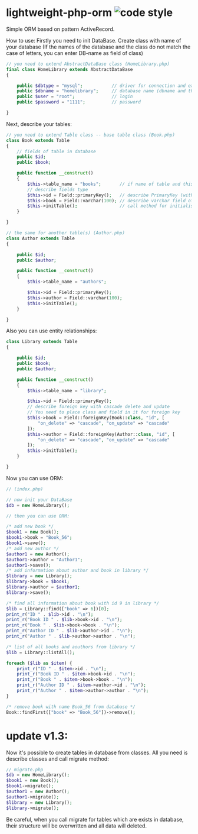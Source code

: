 # lightweight-php-orm ![code style](https://img.shields.io/badge/StyleCI-passed-green.svg)

Simple ORM based on pattern ActiveRecord.

How to use:
Firstly you need to init DataBase. Create class with name of your database (If the names of the database and the class do not match the case of letters, you can enter DB-name as field of class)

```php
// you need to extend AbstractDataBase class (HomeLibrary.php)
final class HomeLibrary extends AbstractDataBase
{

    public $dbtype = "mysql";           // driver for connection and executing queries
    public $dbname = "homelibrary";     // database name (dbname and this class are not equal by case of letters)
    public $user = "root";              // login
    public $password = "1111";          // password

}
```
Next, describe your tables:
```php
// you need to extend Table class -- base table class (Book.php)
class Book extends Table
{
    // fields of table in database
    public $id;
    public $book;

    public function __construct()
    {
        $this->table_name = "books";       // if name of table and this class are not equal, place name of table in this field
        // describe fields type
        $this->id = Field::primaryKey();   // describe PrimaryKey (with auto_increment)
        $this->book = Field::varchar(100); // describe varchar field of 100 symbools 
        $this->initTable();                // call method for initialisation table
    }

}

// the same for another table(s) (Author.php)
class Author extends Table
{

    public $id;
    public $author;

    public function __construct()
    {
        $this->table_name = "authors";

        $this->id = Field::primaryKey();
        $this->author = Field::varchar(100);
        $this->initTable();
    }

}
```
Also you can use entity relationships:
```php
class Library extends Table
{

    public $id;
    public $book;
    public $author;

    public function __construct()
    {
        $this->table_name = "library";

        $this->id = Field::primaryKey();
        // describe foreign key with cascade delete and update
        // You need to place class and field in it for foreign key
        $this->book = Field::foreignKey(Book::class, "id", [
            "on_delete" => "cascade", "on_update" => "cascade"
        ]);
        $this->author = Field::foreignKey(Author::class, "id", [
            "on_delete" => "cascade", "on_update" => "cascade"
        ]);
        $this->initTable();
    }

}
```
Now you can use ORM:

```php
// (index.php)

// now init your DataBase
$db = new HomeLibrary();

// then you can use ORM:

/* add new book */
$book1 = new Book();
$book1->book = "Book_56";
$book1->save();
/* add new author */
$author1 = new Author();
$author1->author = "Author1";
$author1->save();
/* add information about author and book in library */
$library = new Library();
$library->book = $book1;
$library->author = $author1;
$library->save();

/* find all information about book with id 9 in library */
$lib = Library::find(["book" => 6])[0];
print_r("ID " . $lib->id . "\n");
print_r("Book ID " . $lib->book->id . "\n");
print_r("Book " . $lib->book->book . "\n");
print_r("Author ID " . $lib->author->id . "\n");
print_r("Author " . $lib->author->author . "\n");

/* list of all books and aouthors from library */
$lib = Library::listAll();

foreach ($lib as $item) {
    print_r("ID " . $item->id . "\n");
    print_r("Book ID " . $item->book->id . "\n");
    print_r("Book " . $item->book->book . "\n");
    print_r("Author ID " . $item->author->id . "\n");
    print_r("Author " . $item->author->author . "\n");
}

/* remove book with name Book_56 from database */
Book::findFirst(["book" => "Book_56"])->remove();

```

# update v1.3:
Now it's possible to create tables in database from classes. All you need is describe classes and call migrate method:
```php
// migrate.php
$db = new HomeLibrary();
$book1 = new Book();
$book1->migrate();
$author1 = new Author();
$author1->migrate();
$library = new Library();
$library->migrate();
```
Be careful, when you call migrate for tables which are exists in database, their structure will be overwritten and all data will deleted.
